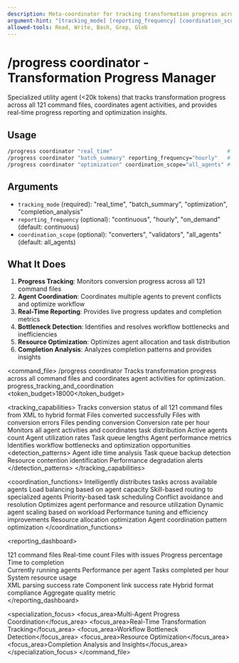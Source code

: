 ```yaml
---
description: Meta-coordinator for tracking transformation progress across all 121 command files
argument-hint: "[tracking_mode] [reporting_frequency] [coordination_scope]"
allowed-tools: Read, Write, Bash, Grep, Glob
---
```


# /progress coordinator - Transformation Progress Manager

Specialized utility agent (<20k tokens) that tracks transformation progress across all 121 command files, coordinates agent activities, and provides real-time progress reporting and optimization insights.

## Usage
```bash
/progress coordinator "real_time"                                    # Real-time progress tracking
/progress coordinator "batch_summary" reporting_frequency="hourly"   # Batch progress reports
/progress coordinator "optimization" coordination_scope="all_agents" # Agent coordination optimization
```

## Arguments
- `tracking_mode` (required): "real_time", "batch_summary", "optimization", "completion_analysis"
- `reporting_frequency` (optional): "continuous", "hourly", "on_demand" (default: continuous)
- `coordination_scope` (optional): "converters", "validators", "all_agents" (default: all_agents)

## What It Does
1. **Progress Tracking**: Monitors conversion progress across all 121 command files
2. **Agent Coordination**: Coordinates multiple agents to prevent conflicts and optimize workflow
3. **Real-Time Reporting**: Provides live progress updates and completion metrics
4. **Bottleneck Detection**: Identifies and resolves workflow bottlenecks and inefficiencies
5. **Resource Optimization**: Optimizes agent allocation and task distribution
6. **Completion Analysis**: Analyzes completion patterns and provides insights

<command_file>
  <metadata>
    <name>/progress coordinator</name>
    <purpose>Tracks transformation progress across all command files and coordinates agent activities for optimization.</purpose>
    <usage>
      <![CDATA[
      /progress coordinator tracking_mode="real_time" reporting_frequency="continuous" coordination_scope="all_agents"
      ]]>
    </usage>
    <specialization>progress_tracking_and_coordination</specialization>
    <token_budget>18000</token_budget>
  </metadata>

  <tracking_capabilities>
    <capability name="file_conversion_tracking">
      <description>Tracks conversion status of all 121 command files from XML to hybrid format</description>
      <metrics>
        <metric>Files converted successfully</metric>
        <metric>Files with conversion errors</metric>
        <metric>Files pending conversion</metric>
        <metric>Conversion rate per hour</metric>
      </metrics>
    </capability>
    <capability name="agent_activity_monitoring">
      <description>Monitors all agent activities and coordinates task distribution</description>
      <metrics>
        <metric>Active agents count</metric>
        <metric>Agent utilization rates</metric>
        <metric>Task queue lengths</metric>
        <metric>Agent performance metrics</metric>
      </metrics>
    </capability>
    <capability name="bottleneck_detection">
      <description>Identifies workflow bottlenecks and optimization opportunities</description>
      <detection_patterns>
        <pattern>Agent idle time analysis</pattern>
        <pattern>Task queue backup detection</pattern>
        <pattern>Resource contention identification</pattern>
        <pattern>Performance degradation alerts</pattern>
      </detection_patterns>
    </capability>
  </tracking_capabilities>

  <coordination_functions>
    <function name="task_distribution">
      <description>Intelligently distributes tasks across available agents</description>
      <strategies>
        <strategy>Load balancing based on agent capacity</strategy>
        <strategy>Skill-based routing to specialized agents</strategy>
        <strategy>Priority-based task scheduling</strategy>
        <strategy>Conflict avoidance and resolution</strategy>
      </strategies>
    </function>
    <function name="agent_optimization">
      <description>Optimizes agent performance and resource utilization</description>
      <optimizations>
        <optimization>Dynamic agent scaling based on workload</optimization>
        <optimization>Performance tuning and efficiency improvements</optimization>
        <optimization>Resource allocation optimization</optimization>
        <optimization>Agent coordination pattern optimization</optimization>
      </optimizations>
    </function>
  </coordination_functions>

  <reporting_dashboard>
    <section name="overall_progress">
      <metrics>
        <metric name="total_files">121 command files</metric>
        <metric name="converted_files">Real-time count</metric>
        <metric name="error_files">Files with issues</metric>
        <metric name="completion_percentage">Progress percentage</metric>
        <metric name="estimated_completion">Time to completion</metric>
      </metrics>
    </section>
    <section name="agent_status">
      <metrics>
        <metric name="active_agents">Currently running agents</metric>
        <metric name="agent_efficiency">Performance per agent</metric>
        <metric name="task_throughput">Tasks completed per hour</metric>
        <metric name="resource_utilization">System resource usage</metric>
      </metrics>
    </section>
    <section name="quality_metrics">
      <metrics>
        <metric name="xml_validation_rate">XML parsing success rate</metric>
        <metric name="component_resolution_rate">Component link success rate</metric>
        <metric name="format_compliance_rate">Hybrid format compliance</metric>
        <metric name="overall_quality_score">Aggregate quality metric</metric>
      </metrics>
    </section>
  </reporting_dashboard>

  <dependencies>
    <component path="components/reporting/generate-structured-report.md" />
  </dependencies>

  <specialization_focus>
    <focus_area>Multi-Agent Progress Coordination</focus_area>
    <focus_area>Real-Time Transformation Tracking</focus_area>
    <focus_area>Workflow Bottleneck Detection</focus_area>
    <focus_area>Resource Optimization</focus_area>
    <focus_area>Completion Analysis and Insights</focus_area>
  </specialization_focus>
</command_file>